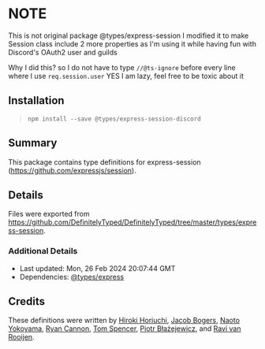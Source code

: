# NOTE

This is not original package @types/express-session
I modified it to make Session class include 2 more properties as I'm using it while having fun with Discord's OAuth2
user and guilds

Why I did this?
so I do not have to type `//@ts-ignore` before every line where I use `req.session.user`
YES
I am lazy, feel free to be toxic about it

## Installation

> `npm install --save @types/express-session-discord`

## Summary

This package contains type definitions for express-session (https://github.com/expressjs/session).

## Details

Files were exported from https://github.com/DefinitelyTyped/DefinitelyTyped/tree/master/types/express-session.

### Additional Details

* Last updated: Mon, 26 Feb 2024 20:07:44 GMT
* Dependencies: [@types/express](https://npmjs.com/package/@types/express)

## Credits

These definitions were written by [Hiroki Horiuchi](https://github.com/horiuchi), [Jacob Bogers](https://github.com/jacobbogers), [Naoto Yokoyama](https://github.com/builtinnya), [Ryan Cannon](https://github.com/ry7n), [Tom Spencer](https://github.com/fiznool), [Piotr Błażejewicz](https://github.com/peterblazejewicz), and [Ravi van Rooijen](https://github.com/HoldYourWaffle).
